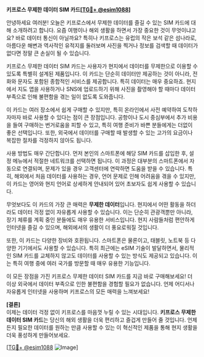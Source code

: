 **키프로스 무제한 데이터 SIM 카드[[TG💪+ @esim1088](https://t.me/s/esim1088)]**

안녕하세요 여러분! 오늘은 키프로스에서 무제한 데이터를 즐길 수 있는 SIM 카드에 대해 소개하려고 합니다. 요즘 여행이나 해외 생활을 하면서 가장 중요한 것이 무엇이냐고요? 바로 데이터 통신이 아닐까요? 특히나 키프로스는 유럽의 작은 보석 같은 섬나라로, 아름다운 해변과 역사적인 유적지를 둘러보며 사진을 찍거나 정보를 검색할 때 데이터가 없다면 정말 큰 손실이 될 수 있습니다.

키프로스 무제한 데이터 SIM 카드는 사용자가 현지에서 데이터를 무제한으로 이용할 수 있도록 특별히 설계된 제품입니다. 이 카드는 단순히 데이터만 제공하는 것이 아니라, 전화와 문자도 포함된 종합적인 서비스를 제공합니다. 특히 데이터는 매우 중요하죠. 현지에서 지도 앱을 사용하거나 SNS에 업로드하기 위해 사진을 촬영해야 할 때마다 데이터 부족으로 인해 불편함을 겪는 일이 없도록 도와줍니다.

이 카드는 여러 장소에서 쉽게 구매할 수 있지만, 특히 온라인에서 사전 예약하여 도착하자마자 바로 사용할 수 있다는 점이 큰 장점입니다. 공항이나 도시 중심부에서 추가 비용을 들여 구매하는 번거로움을 피할 수 있고, 특히 여행 준비가 바쁜 분들에게는 더없이 좋은 선택입니다. 또한, 외국에서 데이터를 구매할 때 발생할 수 있는 고가의 요금이나 복잡한 절차를 걱정하지 않아도 됩니다.

사용 방법도 매우 간단합니다. 먼저 본인의 스마트폰에 해당 SIM 카드를 삽입한 후, 설정 메뉴에서 적절한 네트워크를 선택하면 됩니다. 이 과정은 대부분의 스마트폰에서 자동으로 연결되며, 문제가 있을 경우 고객센터에 연락하면 도움을 받을 수 있습니다. 특히, 해외에서 처음 데이터를 사용하는 경우, 언어 문제로 인해 어려움을 겪을 수 있지만, 이 카드는 영어와 현지 언어로 상세하게 안내되어 있어 초보자도 쉽게 사용할 수 있습니다.

무엇보다도 이 카드의 가장 큰 매력은 **무제한 데이터**입니다. 현지에서 어떤 활동을 하더라도 데이터 걱정 없이 자유롭게 사용할 수 있습니다. 이는 단순히 관광객뿐만 아니라, 장기 체류를 계획 중인 분들에도 매우 유용한 서비스입니다. 현지 사람들처럼 편안하게 인터넷을 즐길 수 있으며, 해외에서의 생활이 더 풍요로워질 것입니다.

또한, 이 카드는 다양한 장비와 호환됩니다. 스마트폰은 물론이고, 태블릿, 노트북 등 다양한 기기에서도 사용할 수 있습니다. 특히 최근에는 eSIM 기술이 발달하면서, 물리적인 SIM 카드를 교체하지 않고도 데이터를 사용할 수 있는 방식도 제공되고 있습니다. 이는 특히 여행 중에 여러 국가를 방문할 때 매우 유용한 기능입니다.

이 모든 장점을 가진 키프로스 무제한 데이터 SIM 카드를 지금 바로 구매해보세요! 더 이상 외국에서 데이터 부족으로 인한 불편함을 경험할 필요가 없습니다. 언제 어디서나 자유롭게 인터넷을 사용하며 키프로스의 모든 매력을 느껴보세요!

**[결론]**  
이제는 데이터 걱정 없이 키프로스를 마음껏 누릴 수 있는 시대입니다. **키프로스 무제한 데이터 SIM 카드**는 당신의 해외 생활을 더욱 편리하고 즐겁게 만들어 줄 것입니다. 언제든지 필요한 데이터를 원하는 만큼 사용할 수 있는 이 혁신적인 제품을 통해 현지 생활을 더욱 풍성하게 만들어보세요.

[[TG💪+ @esim1088](https://t.me/s/esim1088) ![Image](https://i.postimg.cc/Y0z9fWf4/image.png)]